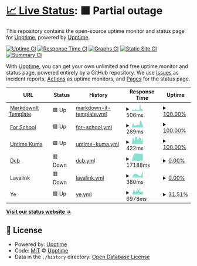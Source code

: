 # [📈 Live Status](https://upptime.github.io/upptime): <!--live status--> **🟧 Partial outage**

This repository contains the open-source uptime monitor and status page for [Upptime](https://upptime.js.org), powered by [Upptime](https://github.com/upptime/upptime).

[![Uptime CI](https://github.com/Syrup/upl/workflows/Uptime%20CI/badge.svg)](https://github.com/Syrup/upl/actions?query=workflow%3A%22Uptime+CI%22)
[![Response Time CI](https://github.com/Syrup/upl/workflows/Response%20Time%20CI/badge.svg)](https://github.com/Syrup/upl/actions?query=workflow%3A%22Response+Time+CI%22)
[![Graphs CI](https://github.com/Syrup/upl/workflows/Graphs%20CI/badge.svg)](https://github.com/Syrup/upl/actions?query=workflow%3A%22Graphs+CI%22)
[![Static Site CI](https://github.com/Syrup/upl/workflows/Static%20Site%20CI/badge.svg)](https://github.com/Syrup/upl/actions?query=workflow%3A%22Static+Site+CI%22)
[![Summary CI](https://github.com/Syrup/upl/workflows/Summary%20CI/badge.svg)](https://github.com/Syrup/upl/actions?query=workflow%3A%22Summary+CI%22)

With [Upptime](https://upptime.js.org), you can get your own unlimited and free uptime monitor and status page, powered entirely by a GitHub repository. We use [Issues](https://github.com/upptime/upptime/issues) as incident reports, [Actions](https://github.com/Syrup/upl/actions) as uptime monitors, and [Pages](https://upptime.github.io/upptime) for the status page.

<!--start: status pages-->
<!-- This summary is generated by Upptime (https://github.com/upptime/upptime) -->
<!-- Do not edit this manually, your changes will be overwritten -->
<!-- prettier-ignore -->
| URL | Status | History | Response Time | Uptime |
| --- | ------ | ------- | ------------- | ------ |
| <img alt="" src="https://icons.duckduckgo.com/ip3/markdown-it-template.mioun.repl.co.ico" height="13"> [MarkdownIt Template](https://markdown-it-template.mioun.repl.co/) | 🟩 Up | [markdown-it-template.yml](https://github.com/Miouwn/upl/commits/HEAD/history/markdown-it-template.yml) | <details><summary><img alt="Response time graph" src="./graphs/markdown-it-template/response-time-week.png" height="20"> 506ms</summary><br><a href="https://Miouwn.github.io/upl/history/markdown-it-template"><img alt="Response time 1434" src="https://img.shields.io/endpoint?url=https%3A%2F%2Fraw.githubusercontent.com%2FMiouwn%2Fupl%2FHEAD%2Fapi%2Fmarkdown-it-template%2Fresponse-time.json"></a><br><a href="https://Miouwn.github.io/upl/history/markdown-it-template"><img alt="24-hour response time 451" src="https://img.shields.io/endpoint?url=https%3A%2F%2Fraw.githubusercontent.com%2FMiouwn%2Fupl%2FHEAD%2Fapi%2Fmarkdown-it-template%2Fresponse-time-day.json"></a><br><a href="https://Miouwn.github.io/upl/history/markdown-it-template"><img alt="7-day response time 506" src="https://img.shields.io/endpoint?url=https%3A%2F%2Fraw.githubusercontent.com%2FMiouwn%2Fupl%2FHEAD%2Fapi%2Fmarkdown-it-template%2Fresponse-time-week.json"></a><br><a href="https://Miouwn.github.io/upl/history/markdown-it-template"><img alt="30-day response time 1659" src="https://img.shields.io/endpoint?url=https%3A%2F%2Fraw.githubusercontent.com%2FMiouwn%2Fupl%2FHEAD%2Fapi%2Fmarkdown-it-template%2Fresponse-time-month.json"></a><br><a href="https://Miouwn.github.io/upl/history/markdown-it-template"><img alt="1-year response time 1434" src="https://img.shields.io/endpoint?url=https%3A%2F%2Fraw.githubusercontent.com%2FMiouwn%2Fupl%2FHEAD%2Fapi%2Fmarkdown-it-template%2Fresponse-time-year.json"></a></details> | <details><summary><a href="https://Miouwn.github.io/upl/history/markdown-it-template">100.00%</a></summary><a href="https://Miouwn.github.io/upl/history/markdown-it-template"><img alt="All-time uptime 99.29%" src="https://img.shields.io/endpoint?url=https%3A%2F%2Fraw.githubusercontent.com%2FMiouwn%2Fupl%2FHEAD%2Fapi%2Fmarkdown-it-template%2Fuptime.json"></a><br><a href="https://Miouwn.github.io/upl/history/markdown-it-template"><img alt="24-hour uptime 100.00%" src="https://img.shields.io/endpoint?url=https%3A%2F%2Fraw.githubusercontent.com%2FMiouwn%2Fupl%2FHEAD%2Fapi%2Fmarkdown-it-template%2Fuptime-day.json"></a><br><a href="https://Miouwn.github.io/upl/history/markdown-it-template"><img alt="7-day uptime 100.00%" src="https://img.shields.io/endpoint?url=https%3A%2F%2Fraw.githubusercontent.com%2FMiouwn%2Fupl%2FHEAD%2Fapi%2Fmarkdown-it-template%2Fuptime-week.json"></a><br><a href="https://Miouwn.github.io/upl/history/markdown-it-template"><img alt="30-day uptime 99.63%" src="https://img.shields.io/endpoint?url=https%3A%2F%2Fraw.githubusercontent.com%2FMiouwn%2Fupl%2FHEAD%2Fapi%2Fmarkdown-it-template%2Fuptime-month.json"></a><br><a href="https://Miouwn.github.io/upl/history/markdown-it-template"><img alt="1-year uptime 99.29%" src="https://img.shields.io/endpoint?url=https%3A%2F%2Fraw.githubusercontent.com%2FMiouwn%2Fupl%2FHEAD%2Fapi%2Fmarkdown-it-template%2Fuptime-year.json"></a></details>
| <img alt="" src="https://icons.duckduckgo.com/ip3/for-school.mioun.repl.co.ico" height="13"> [For School](https://for-school.mioun.repl.co/) | 🟩 Up | [for-school.yml](https://github.com/Miouwn/upl/commits/HEAD/history/for-school.yml) | <details><summary><img alt="Response time graph" src="./graphs/for-school/response-time-week.png" height="20"> 289ms</summary><br><a href="https://Miouwn.github.io/upl/history/for-school"><img alt="Response time 1924" src="https://img.shields.io/endpoint?url=https%3A%2F%2Fraw.githubusercontent.com%2FMiouwn%2Fupl%2FHEAD%2Fapi%2Ffor-school%2Fresponse-time.json"></a><br><a href="https://Miouwn.github.io/upl/history/for-school"><img alt="24-hour response time 167" src="https://img.shields.io/endpoint?url=https%3A%2F%2Fraw.githubusercontent.com%2FMiouwn%2Fupl%2FHEAD%2Fapi%2Ffor-school%2Fresponse-time-day.json"></a><br><a href="https://Miouwn.github.io/upl/history/for-school"><img alt="7-day response time 289" src="https://img.shields.io/endpoint?url=https%3A%2F%2Fraw.githubusercontent.com%2FMiouwn%2Fupl%2FHEAD%2Fapi%2Ffor-school%2Fresponse-time-week.json"></a><br><a href="https://Miouwn.github.io/upl/history/for-school"><img alt="30-day response time 1371" src="https://img.shields.io/endpoint?url=https%3A%2F%2Fraw.githubusercontent.com%2FMiouwn%2Fupl%2FHEAD%2Fapi%2Ffor-school%2Fresponse-time-month.json"></a><br><a href="https://Miouwn.github.io/upl/history/for-school"><img alt="1-year response time 1924" src="https://img.shields.io/endpoint?url=https%3A%2F%2Fraw.githubusercontent.com%2FMiouwn%2Fupl%2FHEAD%2Fapi%2Ffor-school%2Fresponse-time-year.json"></a></details> | <details><summary><a href="https://Miouwn.github.io/upl/history/for-school">100.00%</a></summary><a href="https://Miouwn.github.io/upl/history/for-school"><img alt="All-time uptime 99.67%" src="https://img.shields.io/endpoint?url=https%3A%2F%2Fraw.githubusercontent.com%2FMiouwn%2Fupl%2FHEAD%2Fapi%2Ffor-school%2Fuptime.json"></a><br><a href="https://Miouwn.github.io/upl/history/for-school"><img alt="24-hour uptime 100.00%" src="https://img.shields.io/endpoint?url=https%3A%2F%2Fraw.githubusercontent.com%2FMiouwn%2Fupl%2FHEAD%2Fapi%2Ffor-school%2Fuptime-day.json"></a><br><a href="https://Miouwn.github.io/upl/history/for-school"><img alt="7-day uptime 100.00%" src="https://img.shields.io/endpoint?url=https%3A%2F%2Fraw.githubusercontent.com%2FMiouwn%2Fupl%2FHEAD%2Fapi%2Ffor-school%2Fuptime-week.json"></a><br><a href="https://Miouwn.github.io/upl/history/for-school"><img alt="30-day uptime 99.65%" src="https://img.shields.io/endpoint?url=https%3A%2F%2Fraw.githubusercontent.com%2FMiouwn%2Fupl%2FHEAD%2Fapi%2Ffor-school%2Fuptime-month.json"></a><br><a href="https://Miouwn.github.io/upl/history/for-school"><img alt="1-year uptime 99.67%" src="https://img.shields.io/endpoint?url=https%3A%2F%2Fraw.githubusercontent.com%2FMiouwn%2Fupl%2FHEAD%2Fapi%2Ffor-school%2Fuptime-year.json"></a></details>
| <img alt="" src="https://icons.duckduckgo.com/ip3/uptime-last.mioun.repl.co.ico" height="13"> [Uptime Kuma](https://uptime-last.mioun.repl.co/) | 🟩 Up | [uptime-kuma.yml](https://github.com/Miouwn/upl/commits/HEAD/history/uptime-kuma.yml) | <details><summary><img alt="Response time graph" src="./graphs/uptime-kuma/response-time-week.png" height="20"> 422ms</summary><br><a href="https://Miouwn.github.io/upl/history/uptime-kuma"><img alt="Response time 2262" src="https://img.shields.io/endpoint?url=https%3A%2F%2Fraw.githubusercontent.com%2FMiouwn%2Fupl%2FHEAD%2Fapi%2Fuptime-kuma%2Fresponse-time.json"></a><br><a href="https://Miouwn.github.io/upl/history/uptime-kuma"><img alt="24-hour response time 542" src="https://img.shields.io/endpoint?url=https%3A%2F%2Fraw.githubusercontent.com%2FMiouwn%2Fupl%2FHEAD%2Fapi%2Fuptime-kuma%2Fresponse-time-day.json"></a><br><a href="https://Miouwn.github.io/upl/history/uptime-kuma"><img alt="7-day response time 422" src="https://img.shields.io/endpoint?url=https%3A%2F%2Fraw.githubusercontent.com%2FMiouwn%2Fupl%2FHEAD%2Fapi%2Fuptime-kuma%2Fresponse-time-week.json"></a><br><a href="https://Miouwn.github.io/upl/history/uptime-kuma"><img alt="30-day response time 2743" src="https://img.shields.io/endpoint?url=https%3A%2F%2Fraw.githubusercontent.com%2FMiouwn%2Fupl%2FHEAD%2Fapi%2Fuptime-kuma%2Fresponse-time-month.json"></a><br><a href="https://Miouwn.github.io/upl/history/uptime-kuma"><img alt="1-year response time 2262" src="https://img.shields.io/endpoint?url=https%3A%2F%2Fraw.githubusercontent.com%2FMiouwn%2Fupl%2FHEAD%2Fapi%2Fuptime-kuma%2Fresponse-time-year.json"></a></details> | <details><summary><a href="https://Miouwn.github.io/upl/history/uptime-kuma">100.00%</a></summary><a href="https://Miouwn.github.io/upl/history/uptime-kuma"><img alt="All-time uptime 98.96%" src="https://img.shields.io/endpoint?url=https%3A%2F%2Fraw.githubusercontent.com%2FMiouwn%2Fupl%2FHEAD%2Fapi%2Fuptime-kuma%2Fuptime.json"></a><br><a href="https://Miouwn.github.io/upl/history/uptime-kuma"><img alt="24-hour uptime 100.00%" src="https://img.shields.io/endpoint?url=https%3A%2F%2Fraw.githubusercontent.com%2FMiouwn%2Fupl%2FHEAD%2Fapi%2Fuptime-kuma%2Fuptime-day.json"></a><br><a href="https://Miouwn.github.io/upl/history/uptime-kuma"><img alt="7-day uptime 100.00%" src="https://img.shields.io/endpoint?url=https%3A%2F%2Fraw.githubusercontent.com%2FMiouwn%2Fupl%2FHEAD%2Fapi%2Fuptime-kuma%2Fuptime-week.json"></a><br><a href="https://Miouwn.github.io/upl/history/uptime-kuma"><img alt="30-day uptime 99.62%" src="https://img.shields.io/endpoint?url=https%3A%2F%2Fraw.githubusercontent.com%2FMiouwn%2Fupl%2FHEAD%2Fapi%2Fuptime-kuma%2Fuptime-month.json"></a><br><a href="https://Miouwn.github.io/upl/history/uptime-kuma"><img alt="1-year uptime 98.96%" src="https://img.shields.io/endpoint?url=https%3A%2F%2Fraw.githubusercontent.com%2FMiouwn%2Fupl%2FHEAD%2Fapi%2Fuptime-kuma%2Fuptime-year.json"></a></details>
| <img alt="" src="https://icons.duckduckgo.com/ip3/dcbot.mioun.repl.co.ico" height="13"> [Dcb](https://dcbot.mioun.repl.co/) | 🟥 Down | [dcb.yml](https://github.com/Miouwn/upl/commits/HEAD/history/dcb.yml) | <details><summary><img alt="Response time graph" src="./graphs/dcb/response-time-week.png" height="20"> 17188ms</summary><br><a href="https://Miouwn.github.io/upl/history/dcb"><img alt="Response time 7667" src="https://img.shields.io/endpoint?url=https%3A%2F%2Fraw.githubusercontent.com%2FMiouwn%2Fupl%2FHEAD%2Fapi%2Fdcb%2Fresponse-time.json"></a><br><a href="https://Miouwn.github.io/upl/history/dcb"><img alt="24-hour response time 16169" src="https://img.shields.io/endpoint?url=https%3A%2F%2Fraw.githubusercontent.com%2FMiouwn%2Fupl%2FHEAD%2Fapi%2Fdcb%2Fresponse-time-day.json"></a><br><a href="https://Miouwn.github.io/upl/history/dcb"><img alt="7-day response time 17188" src="https://img.shields.io/endpoint?url=https%3A%2F%2Fraw.githubusercontent.com%2FMiouwn%2Fupl%2FHEAD%2Fapi%2Fdcb%2Fresponse-time-week.json"></a><br><a href="https://Miouwn.github.io/upl/history/dcb"><img alt="30-day response time 17912" src="https://img.shields.io/endpoint?url=https%3A%2F%2Fraw.githubusercontent.com%2FMiouwn%2Fupl%2FHEAD%2Fapi%2Fdcb%2Fresponse-time-month.json"></a><br><a href="https://Miouwn.github.io/upl/history/dcb"><img alt="1-year response time 7667" src="https://img.shields.io/endpoint?url=https%3A%2F%2Fraw.githubusercontent.com%2FMiouwn%2Fupl%2FHEAD%2Fapi%2Fdcb%2Fresponse-time-year.json"></a></details> | <details><summary><a href="https://Miouwn.github.io/upl/history/dcb">0.00%</a></summary><a href="https://Miouwn.github.io/upl/history/dcb"><img alt="All-time uptime 57.68%" src="https://img.shields.io/endpoint?url=https%3A%2F%2Fraw.githubusercontent.com%2FMiouwn%2Fupl%2FHEAD%2Fapi%2Fdcb%2Fuptime.json"></a><br><a href="https://Miouwn.github.io/upl/history/dcb"><img alt="24-hour uptime 0.00%" src="https://img.shields.io/endpoint?url=https%3A%2F%2Fraw.githubusercontent.com%2FMiouwn%2Fupl%2FHEAD%2Fapi%2Fdcb%2Fuptime-day.json"></a><br><a href="https://Miouwn.github.io/upl/history/dcb"><img alt="7-day uptime 0.00%" src="https://img.shields.io/endpoint?url=https%3A%2F%2Fraw.githubusercontent.com%2FMiouwn%2Fupl%2FHEAD%2Fapi%2Fdcb%2Fuptime-week.json"></a><br><a href="https://Miouwn.github.io/upl/history/dcb"><img alt="30-day uptime 0.00%" src="https://img.shields.io/endpoint?url=https%3A%2F%2Fraw.githubusercontent.com%2FMiouwn%2Fupl%2FHEAD%2Fapi%2Fdcb%2Fuptime-month.json"></a><br><a href="https://Miouwn.github.io/upl/history/dcb"><img alt="1-year uptime 57.68%" src="https://img.shields.io/endpoint?url=https%3A%2F%2Fraw.githubusercontent.com%2FMiouwn%2Fupl%2FHEAD%2Fapi%2Fdcb%2Fuptime-year.json"></a></details>
| <img alt="" src="https://icons.duckduckgo.com/ip3/null.ico" height="13"> Lavalink | 🟥 Down | [lavalink.yml](https://github.com/Miouwn/upl/commits/HEAD/history/lavalink.yml) | <details><summary><img alt="Response time graph" src="./graphs/lavalink/response-time-week.png" height="20"> 380ms</summary><br><a href="https://Miouwn.github.io/upl/history/lavalink"><img alt="Response time 2792" src="https://img.shields.io/endpoint?url=https%3A%2F%2Fraw.githubusercontent.com%2FMiouwn%2Fupl%2FHEAD%2Fapi%2Flavalink%2Fresponse-time.json"></a><br><a href="https://Miouwn.github.io/upl/history/lavalink"><img alt="24-hour response time 0" src="https://img.shields.io/endpoint?url=https%3A%2F%2Fraw.githubusercontent.com%2FMiouwn%2Fupl%2FHEAD%2Fapi%2Flavalink%2Fresponse-time-day.json"></a><br><a href="https://Miouwn.github.io/upl/history/lavalink"><img alt="7-day response time 380" src="https://img.shields.io/endpoint?url=https%3A%2F%2Fraw.githubusercontent.com%2FMiouwn%2Fupl%2FHEAD%2Fapi%2Flavalink%2Fresponse-time-week.json"></a><br><a href="https://Miouwn.github.io/upl/history/lavalink"><img alt="30-day response time 2792" src="https://img.shields.io/endpoint?url=https%3A%2F%2Fraw.githubusercontent.com%2FMiouwn%2Fupl%2FHEAD%2Fapi%2Flavalink%2Fresponse-time-month.json"></a><br><a href="https://Miouwn.github.io/upl/history/lavalink"><img alt="1-year response time 2792" src="https://img.shields.io/endpoint?url=https%3A%2F%2Fraw.githubusercontent.com%2FMiouwn%2Fupl%2FHEAD%2Fapi%2Flavalink%2Fresponse-time-year.json"></a></details> | <details><summary><a href="https://Miouwn.github.io/upl/history/lavalink">0.00%</a></summary><a href="https://Miouwn.github.io/upl/history/lavalink"><img alt="All-time uptime 0.00%" src="https://img.shields.io/endpoint?url=https%3A%2F%2Fraw.githubusercontent.com%2FMiouwn%2Fupl%2FHEAD%2Fapi%2Flavalink%2Fuptime.json"></a><br><a href="https://Miouwn.github.io/upl/history/lavalink"><img alt="24-hour uptime 0.00%" src="https://img.shields.io/endpoint?url=https%3A%2F%2Fraw.githubusercontent.com%2FMiouwn%2Fupl%2FHEAD%2Fapi%2Flavalink%2Fuptime-day.json"></a><br><a href="https://Miouwn.github.io/upl/history/lavalink"><img alt="7-day uptime 0.00%" src="https://img.shields.io/endpoint?url=https%3A%2F%2Fraw.githubusercontent.com%2FMiouwn%2Fupl%2FHEAD%2Fapi%2Flavalink%2Fuptime-week.json"></a><br><a href="https://Miouwn.github.io/upl/history/lavalink"><img alt="30-day uptime 0.00%" src="https://img.shields.io/endpoint?url=https%3A%2F%2Fraw.githubusercontent.com%2FMiouwn%2Fupl%2FHEAD%2Fapi%2Flavalink%2Fuptime-month.json"></a><br><a href="https://Miouwn.github.io/upl/history/lavalink"><img alt="1-year uptime 0.00%" src="https://img.shields.io/endpoint?url=https%3A%2F%2Fraw.githubusercontent.com%2FMiouwn%2Fupl%2FHEAD%2Fapi%2Flavalink%2Fuptime-year.json"></a></details>
| <img alt="" src="https://icons.duckduckgo.com/ip3/null.ico" height="13"> Ye | 🟩 Up | [ye.yml](https://github.com/Miouwn/upl/commits/HEAD/history/ye.yml) | <details><summary><img alt="Response time graph" src="./graphs/ye/response-time-week.png" height="20"> 6978ms</summary><br><a href="https://Miouwn.github.io/upl/history/ye"><img alt="Response time 6978" src="https://img.shields.io/endpoint?url=https%3A%2F%2Fraw.githubusercontent.com%2FMiouwn%2Fupl%2FHEAD%2Fapi%2Fye%2Fresponse-time.json"></a><br><a href="https://Miouwn.github.io/upl/history/ye"><img alt="24-hour response time 7814" src="https://img.shields.io/endpoint?url=https%3A%2F%2Fraw.githubusercontent.com%2FMiouwn%2Fupl%2FHEAD%2Fapi%2Fye%2Fresponse-time-day.json"></a><br><a href="https://Miouwn.github.io/upl/history/ye"><img alt="7-day response time 6978" src="https://img.shields.io/endpoint?url=https%3A%2F%2Fraw.githubusercontent.com%2FMiouwn%2Fupl%2FHEAD%2Fapi%2Fye%2Fresponse-time-week.json"></a><br><a href="https://Miouwn.github.io/upl/history/ye"><img alt="30-day response time 6978" src="https://img.shields.io/endpoint?url=https%3A%2F%2Fraw.githubusercontent.com%2FMiouwn%2Fupl%2FHEAD%2Fapi%2Fye%2Fresponse-time-month.json"></a><br><a href="https://Miouwn.github.io/upl/history/ye"><img alt="1-year response time 6978" src="https://img.shields.io/endpoint?url=https%3A%2F%2Fraw.githubusercontent.com%2FMiouwn%2Fupl%2FHEAD%2Fapi%2Fye%2Fresponse-time-year.json"></a></details> | <details><summary><a href="https://Miouwn.github.io/upl/history/ye">31.51%</a></summary><a href="https://Miouwn.github.io/upl/history/ye"><img alt="All-time uptime 31.51%" src="https://img.shields.io/endpoint?url=https%3A%2F%2Fraw.githubusercontent.com%2FMiouwn%2Fupl%2FHEAD%2Fapi%2Fye%2Fuptime.json"></a><br><a href="https://Miouwn.github.io/upl/history/ye"><img alt="24-hour uptime 43.11%" src="https://img.shields.io/endpoint?url=https%3A%2F%2Fraw.githubusercontent.com%2FMiouwn%2Fupl%2FHEAD%2Fapi%2Fye%2Fuptime-day.json"></a><br><a href="https://Miouwn.github.io/upl/history/ye"><img alt="7-day uptime 31.51%" src="https://img.shields.io/endpoint?url=https%3A%2F%2Fraw.githubusercontent.com%2FMiouwn%2Fupl%2FHEAD%2Fapi%2Fye%2Fuptime-week.json"></a><br><a href="https://Miouwn.github.io/upl/history/ye"><img alt="30-day uptime 31.51%" src="https://img.shields.io/endpoint?url=https%3A%2F%2Fraw.githubusercontent.com%2FMiouwn%2Fupl%2FHEAD%2Fapi%2Fye%2Fuptime-month.json"></a><br><a href="https://Miouwn.github.io/upl/history/ye"><img alt="1-year uptime 31.51%" src="https://img.shields.io/endpoint?url=https%3A%2F%2Fraw.githubusercontent.com%2FMiouwn%2Fupl%2FHEAD%2Fapi%2Fye%2Fuptime-year.json"></a></details>

<!--end: status pages-->

[**Visit our status website →**](https://upptime.github.io/upptime)

## 📄 License

- Powered by: [Upptime](https://github.com/upptime/upptime)
- Code: [MIT](./LICENSE) © [Upptime](https://upptime.js.org)
- Data in the `./history` directory: [Open Database License](https://opendatacommons.org/licenses/odbl/1-0/)
